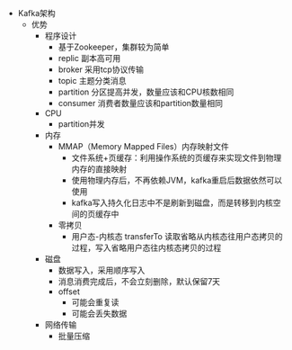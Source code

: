 - Kafka架构
  - 优势
    - 程序设计
      - 基于Zookeeper，集群较为简单
      - replic 副本高可用
      - broker 采用tcp协议传输
      - topic 主题分类消息
      - partition 分区提高并发，数量应该和CPU核数相同
      - consumer 消费者数量应该和partition数量相同
    - CPU
      - partition并发
    - 内存
      - MMAP（Memory Mapped Files）内存映射文件
        - 文件系统+页缓存：利用操作系统的页缓存来实现文件到物理内存的直接映射
        - 使用物理内存后，不再依赖JVM，kafka重启后数据依然可以使用
        - kafka写入持久化日志中不是刷新到磁盘，而是转移到内核空间的页缓存中
      - 零拷贝
        - 用户态-内核态 transferTo 读取省略从内核态往用户态拷贝的过程，写入省略用户态往内核态拷贝的过程
    - 磁盘
      - 数据写入，采用顺序写入
      - 消息消费完成后，不会立刻删除，默认保留7天
      - offset
        - 可能会重复读
        - 可能会丢失数据
    - 网络传输
      - 批量压缩